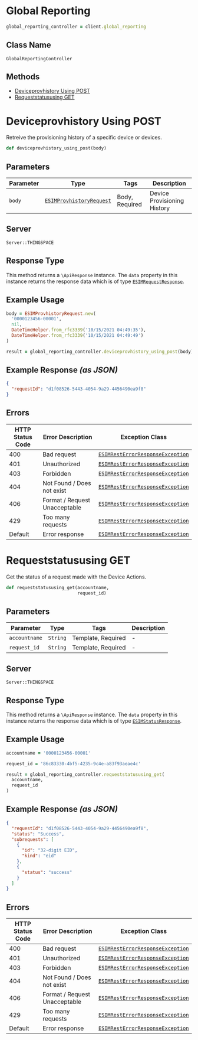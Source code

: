 # Global Reporting

```ruby
global_reporting_controller = client.global_reporting
```

## Class Name

`GlobalReportingController`

## Methods

* [Deviceprovhistory Using POST](../../doc/controllers/global-reporting.md#deviceprovhistory-using-post)
* [Requeststatususing GET](../../doc/controllers/global-reporting.md#requeststatususing-get)


# Deviceprovhistory Using POST

Retreive the provisioning history of a specific device or devices.

```ruby
def deviceprovhistory_using_post(body)
```

## Parameters

| Parameter | Type | Tags | Description |
|  --- | --- | --- | --- |
| `body` | [`ESIMProvhistoryRequest`](../../doc/models/esim-provhistory-request.md) | Body, Required | Device Provisioning History |

## Server

`Server::THINGSPACE`

## Response Type

This method returns a `\ApiResponse` instance. The `data` property in this instance returns the response data which is of type [`ESIMRequestResponse`](../../doc/models/esim-request-response.md).

## Example Usage

```ruby
body = ESIMProvhistoryRequest.new(
  '0000123456-00001',
  nil,
  DateTimeHelper.from_rfc3339('10/15/2021 04:49:35'),
  DateTimeHelper.from_rfc3339('10/15/2021 04:49:49')
)

result = global_reporting_controller.deviceprovhistory_using_post(body)
```

## Example Response *(as JSON)*

```json
{
  "requestId": "d1f08526-5443-4054-9a29-4456490ea9f8"
}
```

## Errors

| HTTP Status Code | Error Description | Exception Class |
|  --- | --- | --- |
| 400 | Bad request | [`ESIMRestErrorResponseException`](../../doc/models/esim-rest-error-response-exception.md) |
| 401 | Unauthorized | [`ESIMRestErrorResponseException`](../../doc/models/esim-rest-error-response-exception.md) |
| 403 | Forbidden | [`ESIMRestErrorResponseException`](../../doc/models/esim-rest-error-response-exception.md) |
| 404 | Not Found / Does not exist | [`ESIMRestErrorResponseException`](../../doc/models/esim-rest-error-response-exception.md) |
| 406 | Format / Request Unacceptable | [`ESIMRestErrorResponseException`](../../doc/models/esim-rest-error-response-exception.md) |
| 429 | Too many requests | [`ESIMRestErrorResponseException`](../../doc/models/esim-rest-error-response-exception.md) |
| Default | Error response | [`ESIMRestErrorResponseException`](../../doc/models/esim-rest-error-response-exception.md) |


# Requeststatususing GET

Get the status of a request made with the Device Actions.

```ruby
def requeststatususing_get(accountname,
                           request_id)
```

## Parameters

| Parameter | Type | Tags | Description |
|  --- | --- | --- | --- |
| `accountname` | `String` | Template, Required | - |
| `request_id` | `String` | Template, Required | - |

## Server

`Server::THINGSPACE`

## Response Type

This method returns a `\ApiResponse` instance. The `data` property in this instance returns the response data which is of type [`ESIMStatusResponse`](../../doc/models/esim-status-response.md).

## Example Usage

```ruby
accountname = '0000123456-00001'

request_id = '86c83330-4bf5-4235-9c4e-a83f93aeae4c'

result = global_reporting_controller.requeststatususing_get(
  accountname,
  request_id
)
```

## Example Response *(as JSON)*

```json
{
  "requestId": "d1f08526-5443-4054-9a29-4456490ea9f8",
  "status": "Success",
  "subrequests": [
    {
      "id": "32-digit EID",
      "kind": "eid"
    },
    {
      "status": "success"
    }
  ]
}
```

## Errors

| HTTP Status Code | Error Description | Exception Class |
|  --- | --- | --- |
| 400 | Bad request | [`ESIMRestErrorResponseException`](../../doc/models/esim-rest-error-response-exception.md) |
| 401 | Unauthorized | [`ESIMRestErrorResponseException`](../../doc/models/esim-rest-error-response-exception.md) |
| 403 | Forbidden | [`ESIMRestErrorResponseException`](../../doc/models/esim-rest-error-response-exception.md) |
| 404 | Not Found / Does not exist | [`ESIMRestErrorResponseException`](../../doc/models/esim-rest-error-response-exception.md) |
| 406 | Format / Request Unacceptable | [`ESIMRestErrorResponseException`](../../doc/models/esim-rest-error-response-exception.md) |
| 429 | Too many requests | [`ESIMRestErrorResponseException`](../../doc/models/esim-rest-error-response-exception.md) |
| Default | Error response | [`ESIMRestErrorResponseException`](../../doc/models/esim-rest-error-response-exception.md) |


